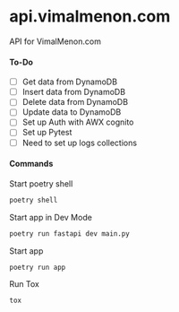 # api.vimalmenon.com

API for VimalMenon.com

#### To-Do

- [ ] Get data from DynamoDB
- [ ] Insert data from DynamoDB
- [ ] Delete data from DynamoDB
- [ ] Update data to DynamoDB
- [ ] Set up Auth with AWX cognito
- [ ] Set up Pytest
- [ ] Need to set up logs collections

#### Commands

Start poetry shell

```sh
poetry shell
```

Start app in Dev Mode

```sh
poetry run fastapi dev main.py
```

Start app

```sh
poetry run app
```

Run Tox

```sh
tox
```

